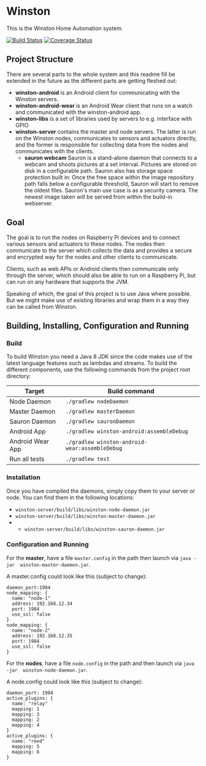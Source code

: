 # Winston
This is the Winston Home Automation system.

[![Build Status](https://travis-ci.org/shaeberling/winston.svg)](https://travis-ci.org/shaeberling/winston)
[![Coverage Status](https://coveralls.io/repos/shaeberling/winston/badge.svg?branch=master)](https://coveralls.io/r/shaeberling/winston?branch=master)

## Project Structure
There are several parts to the whole system and this readme fill be extended
in the future as the different parts are getting fleshed out:

 * **winston-android** is an Android client for communicating with the Winston servers.
 * **winston-android-wear** is an Android Wear client that runs on a watch and communicated with 
 the winston-android app.
 * **winston-libs** is a set of libraries used by servers to e.g. interface with GPIO
 * **winston-server** contains the master and node servers. The latter is run on the Winston nodes,
 communicates to sensors and actuators directly, and the former is responsible for collecting data
 from the nodes and communicates with the clients.
   * **sauron webcam** Sauron is a stand-alone daemon that connects to a webcam and shoots pictures at a set interval. Pictures are stored on disk in a configurable path. Sauron also has storage space protection built in: Once the free space within the image repository path falls below a configurable threshold, Sauron will start to remove the oldest files. Sauron's main use case is as a security camera. The newest image taken will be served from within the build-in webserver.

## Goal
The goal is to run the nodes on Raspberry Pi devices and to connect various
sensors and actuators to these nodes. The nodes then communicate to the
server which collects the data and provides a secure and encrypted way
for the nodes and other clients to communicate.

Clients, such as web APIs or Android clients then communicate only through the
server, which should also be able to run on a Raspberry Pi, but can run on any
hardware that supports the JVM.

Speaking of which, the goal of this project is to use Java where possible. But we
might make use of existing libraries and wrap them in a way they can be called
from Winston.

## Building, Installing, Configuration and Running
### Build
To build Winston you need a Java 8 JDK since the code makes use of the latest language features 
such as lambdas and streams. 
To build the different components, use the following commands from the 
project root directory:


Target | Build command
--- | --- 
Node Daemon |  `./gradlew nodeDaemon` 
Master Daemon |  `./gradlew masterDaemon` 
Sauron Daemon |  `./gradlew sauronDaemon` 
Android App |  `./gradlew winston-android:assembleDebug` 
Android Wear App |  `./gradlew winston-android-wear:assembleDebug` 
Run all tests | `./gradlew test`

### Installation
Once you have compiled the daemons, simply copy them to your server or node. You can find them in
 the following locations:
 
- `winston-server/build/libs/winston-node-daemon.jar` 
- `winston-server/build/libs/winston-master-daemon.jar` 
- - `winston-server/build/libs/winston-sauron-daemon.jar` 


### Configuration and Running
For the **master**, have a file `master.config` in the path then launch via `java -jar 
winston-master-daemon.jar`.

A master.config could look like this (subject to change):
```
daemon_port:1984
node_mapping: {
  name: "node-1"
  address: 192.168.12.34
  port: 1984
  use_ssl: false
}
node_mapping: {
  name: "node-2"
  address: 192.168.12.35
  port: 1984
  use_ssl: false
}
```

For the **nodes**, have a file `node.config` in the path and then launch via `java -jar 
winston-node-daemon.jar`.

A node.config could look like this (subject to change):
```
daemon_port: 1984
active_plugins: {
  name: "relay"
  mapping: 1
  mapping: 3
  mapping: 2
  mapping: 4
}
active_plugins: {
  name: "reed"
  mapping: 5
  mapping: 6
}
```

